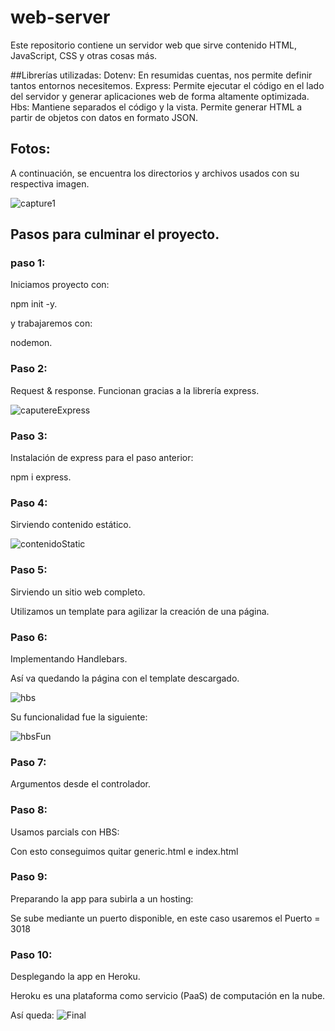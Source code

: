 # web-server
Este repositorio contiene un servidor web que sirve contenido HTML, JavaScript, CSS y otras cosas más.



##Librerías utilizadas:
Dotenv: En resumidas cuentas, nos permite definir tantos entornos necesitemos.
Express: Permite ejecutar el código en el lado del servidor y generar aplicaciones web de forma altamente optimizada.
Hbs: Mantiene separados el código y la vista. Permite generar HTML a partir de objetos con datos en formato JSON.

## Fotos:
 A continuación, se encuentra los directorios y archivos usados con su respectiva imagen. 
 
 ![capture1](https://user-images.githubusercontent.com/105325621/196010420-8d55822e-1a85-428e-b389-b222006383b2.png)
 
## Pasos para culminar el proyecto.
### paso 1: 
Iniciamos proyecto con:

npm init -y.

y trabajaremos con:

nodemon.


### Paso 2:
Request & response.
Funcionan gracias a la librería express.

![caputereExpress](https://user-images.githubusercontent.com/105325621/196010659-c495a2cc-d539-4a90-99db-483a5b88e532.png)



### Paso 3:
Instalación de express para el paso anterior:

npm i express.



### Paso 4:
Sirviendo contenido estático.

![contenidoStatic](https://user-images.githubusercontent.com/105325621/196010946-e33b31db-46c0-4051-ba02-19281f35ddc0.png)


### Paso 5:
Sirviendo un sitio web completo.

Utilizamos un template para agilizar la creación de una página.



### Paso 6:
Implementando Handlebars.

Así va quedando la página con el template descargado.

![hbs](https://user-images.githubusercontent.com/105325621/196011040-2c0e03b4-58a3-487f-9aeb-beb1f7641929.png)

Su funcionalidad fue la siguiente:

![hbsFun](https://user-images.githubusercontent.com/105325621/196011105-29b51666-96a2-48f0-b68d-365e08658f01.png)



### Paso 7:
Argumentos desde el controlador.


### Paso 8:
Usamos parcials con HBS:

Con esto conseguimos quitar generic.html e index.html 

### Paso 9:
Preparando la app para subirla a un hosting:

Se sube mediante un puerto disponible, en este caso usaremos el Puerto = 3018

### Paso 10:
Desplegando la app en Heroku.

Heroku es una plataforma como servicio (PaaS) de computación en la nube.

Así queda:
![Final](https://user-images.githubusercontent.com/105325621/196011361-1a2322f3-5a34-461d-a500-5f246e3dbec8.png)

